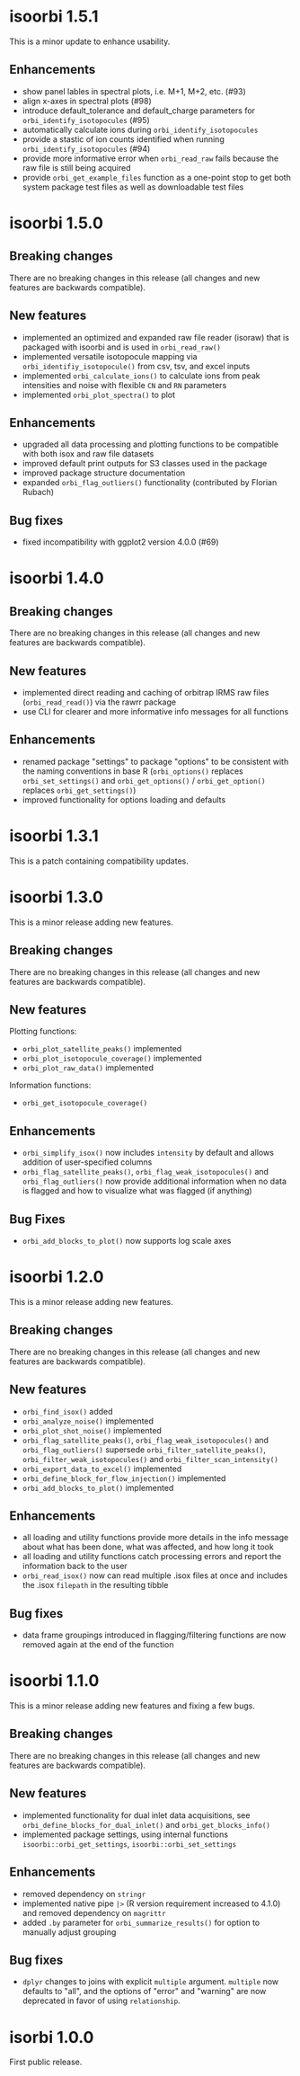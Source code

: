 # isoorbi 1.5.1

This is a minor update to enhance usability.

## Enhancements

* show panel lables in spectral plots, i.e. M+1, M+2, etc. (#93)
* align x-axes in spectral plots (#98)
* introduce default_tolerance and default_charge parameters for `orbi_identify_isotopocules` (#95)
* automatically calculate ions during `orbi_identify_isotopocules`
* provide a stastic of ion counts identified when running `orbi_identify_isotopocules` (#94)
* provide more informative error when `orbi_read_raw` fails because the raw file is still being acquired
* provide `orbi_get_example_files` function as a one-point stop to get both system package test files as well as downloadable test files

# isoorbi 1.5.0

## Breaking changes

There are no breaking changes in this release (all changes and new features are backwards compatible).

## New features

* implemented an optimized and expanded raw file reader (isoraw) that is packaged  with isoorbi and is used in `orbi_read_raw()`
* implemented versatile isotopocule mapping via `orbi_identifiy_isotopocule()` from csv, tsv, and excel inputs
* implemented `orbi_calculate_ions()` to calculate ions from peak intensities and noise with flexible `CN` and `RN` parameters
* implemented `orbi_plot_spectra()` to plot 

## Enhancements

* upgraded all data processing and plotting functions to be compatible with both isox and raw file datasets
* improved default print outputs for S3 classes used in the package
* improved package structure documentation
* expanded `orbi_flag_outliers()` functionality (contributed by Florian Rubach)

## Bug fixes

* fixed incompatibility with ggplot2 version 4.0.0 (#69)

# isoorbi 1.4.0

## Breaking changes

There are no breaking changes in this release (all changes and new features are backwards compatible).

## New features

* implemented direct reading and caching of orbitrap IRMS raw files (`orbi_read_read()`) via the rawrr package
* use CLI for clearer and more informative info messages for all functions

## Enhancements

* renamed package "settings" to package "options" to be consistent with the naming conventions in base R (`orbi_options()` replaces `orbi_set_settings()` and `orbi_get_options()` / `orbi_get_option()` replaces `orbi_get_settings()`)
* improved functionality for options loading and defaults

# isoorbi 1.3.1

This is a patch containing compatibility updates.

# isoorbi 1.3.0

This is a minor release adding new features.

## Breaking changes

There are no breaking changes in this release (all changes and new features are backwards compatible).

## New features

Plotting functions:

* `orbi_plot_satellite_peaks()` implemented
* `orbi_plot_isotopocule_coverage()` implemented
* `orbi_plot_raw_data()` implemented

Information functions:

* `orbi_get_isotopocule_coverage()`

## Enhancements

* `orbi_simplify_isox()` now includes `intensity` by default and allows addition of user-specified columns
* `orbi_flag_satellite_peaks()`, `orbi_flag_weak_isotopocules()` and `orbi_flag_outliers()` now provide additional information when no data is flagged and how to visualize what was flagged (if anything)

## Bug Fixes

* `orbi_add_blocks_to_plot()` now supports log scale axes

# isoorbi 1.2.0

This is a minor release adding new features.

## Breaking changes

There are no breaking changes in this release (all changes and new features are backwards compatible).

## New features

* `orbi_find_isox()` added
* `orbi_analyze_noise()` implemented
* `orbi_plot_shot_noise()` implemented
* `orbi_flag_satellite_peaks()`, `orbi_flag_weak_isotopocules()` and `orbi_flag_outliers()` supersede `orbi_filter_satellite_peaks()`, `orbi_filter_weak_isotopocules()` and `orbi_filter_scan_intensity()`
* `orbi_export_data_to_excel()` implemented
* `orbi_define_block_for_flow_injection()` implemented
* `orbi_add_blocks_to_plot()` implemented

## Enhancements

* all loading and utility functions provide more details in the info message about what has been done, what was affected, and how long it took
* all loading and utility functions catch processing errors and report the information back to the user
* `orbi_read_isox()` now can read multiple .isox files at once and includes the .isox `filepath` in the resulting tibble

## Bug fixes

* data frame groupings introduced in flagging/filtering functions are now removed again at the end of the function

# isoorbi 1.1.0

This is a minor release adding new features and fixing a few bugs.

## Breaking changes

There are no breaking changes in this release (all changes and new features are backwards compatible).

## New features

* implemented functionality for dual inlet data acquisitions, see `orbi_define_blocks_for_dual_inlet()` and `orbi_get_blocks_info()`
* implemented package settings, using internal functions `isoorbi::orbi_get_settings`, `isoorbi::orbi_set_settings`

## Enhancements

* removed dependency on `stringr`
* implemented native pipe `|>` (R version requirement increased to 4.1.0) and removed dependency on `magrittr`
* added `.by` parameter for `orbi_summarize_results()` for option to manually adjust grouping

## Bug fixes

* `dplyr` changes to joins with explicit `multiple` argument. `multiple` now defaults to "all", and the options of "error" and "warning" are now deprecated in favor of using `relationship`. 

# isorbi 1.0.0

First public release.
